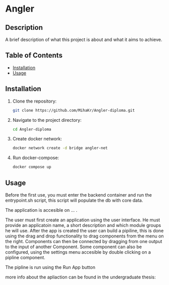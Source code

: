 # Angler

## Description
A brief description of what this project is about and what it aims to achieve.

## Table of Contents
- [Installation](#installation)
- [Usage](#usage)

## Installation
1. Clone the repository:
   ```bash
   git clone https://github.com/MihaKr/Angler-diploma.git
   ```
2. Navigate to the project directory:
   ```bash
   cd Angler-diploma
   ```
3. Create docker network:
   ```bash
   docker network create -d bridge angler-net
   ```

4. Run docker-compose:
   ```bash
   docker compose up
   ```

## Usage
Before the first use, you must enter the backend container and run the entrypoint.sh script, this script will populate the db with core data.

The application is accesible on ... . 

The user must first create an application using the user interface. He must provide an applicatoin name, a short description and which module groups he will use. After the app is created the user can build a pipiline, this is done using the drag and drop functionality to drag components from the menu on the right. Components can then be connected by dragging from one output to the input of another Component. Some component can also be configured, using the settings menu accesible by double clicking on a pipline component.
 
The pipline is run using the Run App button 

more info about the apliaction can be found in the undergraduate thesis: